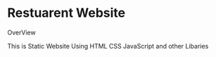# Restuarent Website
OverView
<P>This is Static Website Using HTML CSS JavaScript and other Libaries </P>

